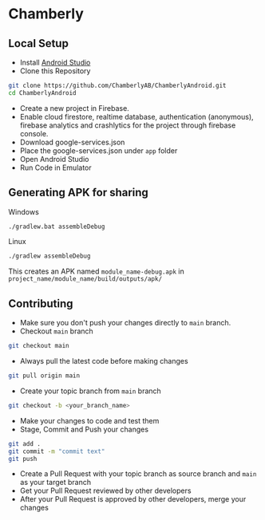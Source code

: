 # Chamberly

## Local Setup

- Install [Android Studio](https://developer.android.com/studio)
- Clone this Repository

```bash
git clone https://github.com/ChamberlyAB/ChamberlyAndroid.git
cd ChamberlyAndroid
```

- Create a new project in Firebase.
- Enable cloud firestore, realtime database, authentication (anonymous), firebase analytics and crashlytics for the project through firebase console.
- Download google-services.json
- Place the google-services.json under `app` folder
- Open Android Studio
- Run Code in Emulator

## Generating APK for sharing

Windows

```bash
./gradlew.bat assembleDebug
```

Linux

```bash
./gradlew assembleDebug
```

This creates an APK named `module_name-debug.apk` in `project_name/module_name/build/outputs/apk/`

## Contributing

- Make sure you don't push your changes directly to `main` branch.
- Checkout `main` branch

```bash
git checkout main
```

- Always pull the latest code before making changes

```bash
git pull origin main
```

- Create your topic branch from `main` branch

```bash
git checkout -b <your_branch_name>
```

- Make your changes to code and test them
- Stage, Commit and Push  your changes

```bash
git add .
git commit -m "commit text"
git push
```

- Create a Pull Request with your topic branch as source branch and `main` as your target branch
- Get your Pull Request reviewed by other developers
- After your Pull Request is approved by other developers, merge your changes
